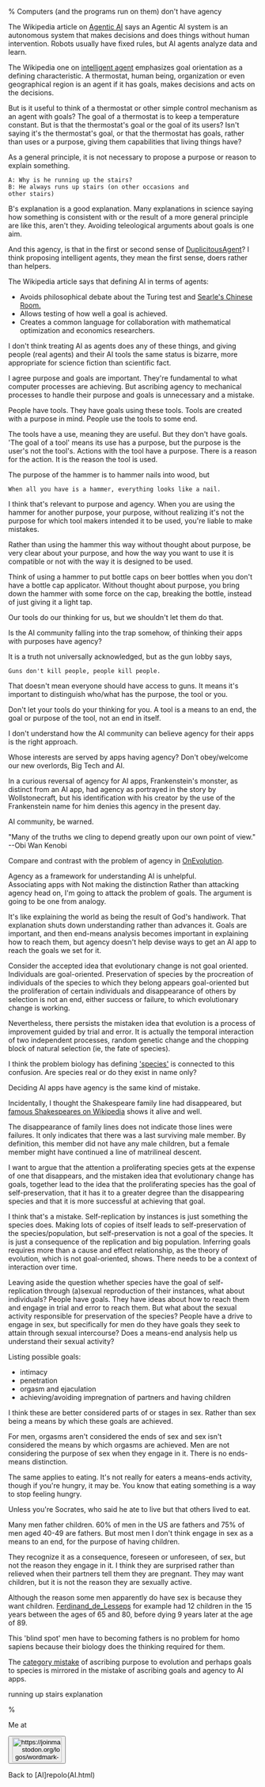 % Computers (and the programs run on them) don't have agency

The Wikipedia article on
[Agentic AI](https://en.wikipedia.org/wiki/Agentic_AI)
says an Agentic AI system is an autonomous system that makes
decisions and does things without human intervention. Robots
usually have fixed rules, but AI agents analyze data and learn.

The Wikipedia one on
[intelligent agent](https://en.wikipedia.org/wiki/Intelligent_agent)
emphasizes goal orientation as a defining characteristic.
A thermostat, human being, organization or even geographical 
region is an agent if it has goals, makes decisions and 
acts on the decisions.

But is it useful to think of a thermostat or other simple 
control mechanism as an agent with goals? The goal of a 
thermostat is to keep a temperature constant. But is that 
the thermostat's goal or the goal of its users? Isn't saying 
it's the thermostat's goal, or that the thermostat has 
goals, rather than uses or a purpose, giving them 
capabilities that living things have?

As a general principle, it is not necessary to propose a 
purpose or reason to explain something. 

    A: Why is he running up the stairs?
    B: He always runs up stairs (on other occasions and 
    other stairs)

B's explanation is a good explanation. Many explanations in 
science saying how something is consistent with or the 
result of a more general principle are like this, aren't 
they. Avoiding teleological arguments about goals is one 
aim.

And this agency, is that in the first or 
second sense of [DuplicitousAgent](DuplicitousAgent.html)?
I think proposing intelligent agents, they mean the first 
sense, doers rather than helpers.

The Wikipedia article says that defining AI in terms of agents:

* Avoids philosophical debate about the Turing test and
[Searle's Chinese Room.](JohnSearle.html)
* Allows testing of how well a goal is achieved.
* Creates a common language for collaboration with
  mathematical optimization and economics researchers.

I don't think treating AI as agents does any of these 
things, and giving people (real agents) and their AI tools 
the same status is bizarre, more appropriate for science 
fiction than scientific fact.

I agree purpose and goals  are important.  They're fundamental 
to what computer processes are achieving. But ascribing 
agency to mechanical processes to handle their purpose and 
goals is unnecessary and a mistake.

People have tools. They have goals using these tools. Tools 
are created with a purpose in mind. People use the tools to 
some end.

The tools have a use, meaning they are useful. But they 
don't have goals. 'The goal of a tool' means its use has a 
purpose, but the purpose is the user's not the tool's. 
Actions with the tool have a purpose. There is a reason for 
the action. It is the reason the tool is used.

The purpose of the hammer is to hammer nails into wood, but

    When all you have is a hammer, everything looks like a nail.

I think that's relevant to purpose and agency. When you 
are using the hammer for another purpose, your purpose, 
without realizing it's not the purpose for which tool makers 
intended it to be used, you're liable to make mistakes.

Rather than using the hammer this way without thought about 
purpose, be very clear about your purpose, and how the way 
you want to use it is compatible or not with the way it is 
designed to be used.

Think of using a hammer to put bottle caps on beer bottles 
when you don't have a bottle cap applicator. Without thought 
about purpose, you bring down the hammer with some force on the cap, 
breaking the bottle, instead of just giving it a light tap.

Our tools do our thinking for us, but we shouldn't let them do that.

Is the AI community falling into the trap somehow, of thinking 
their apps with purposes have agency?

It is a truth not universally acknowledged, but as the gun 
lobby says,

    Guns don't kill people, people kill people.

That doesn't mean everyone should have access to guns. It 
means it's important to distinguish who/what has the purpose, the 
tool or you.

Don't let your tools do your thinking for you. A tool is a 
means to an end, the goal or purpose of the tool, not an end 
in itself.

I don't understand how the AI community can believe agency
for their apps is the right approach.

Whose interests are served by apps having agency?
Don't obey/welcome our new overlords, Big Tech and AI.

In a curious reversal of agency for AI apps,
Frankenstein's monster, as distinct from an AI app, had 
agency as portrayed in the story by Wollstonecraft, but his 
identification with his creator by the use of the 
Frankenstein name for him denies this agency in the present 
day.

AI community, be warned.

"Many of the truths we cling to depend 
greatly upon our own point of view." 
--Obi Wan Kenobi

Compare and contrast with the problem of
agency in [OnEvolution](OnEvolution.html).

Agency as a framework for understanding AI is unhelpful.  
Associating apps with 
Not making the distinction 
Rather than attacking agency head on, I'm going to attack 
the problem of goals. The argument is going to be one from 
analogy. 

It's like explaining the world as being the result of God's 
handiwork. That explanation shuts down understanding rather 
than advances it. Goals are important, and then end-means 
analysis becomes important in explaining how to reach them, 
but agency doesn't help devise ways to get an AI app to reach
the goals we set for it.

Consider the accepted idea that evolutionary change is not 
goal oriented.  Individuals are goal-oriented. Preservation 
of species by the procreation of individuals of the species 
to which they belong appears goal-oriented but the 
proliferation of certain individuals and disappearance of 
others by selection is not an end, either success or 
failure, to which evolutionary change is working.

Nevertheless, there persists the mistaken idea that 
evolution is a process of improvement guided by trial and 
error. It is actually the temporal interaction of two 
independent processes, random genetic change and 
the chopping block of natural selection (ie, the fate of 
species).

I think the problem biology has defining 
['species'](http://en.wikipedia.org/wiki/species) is 
connected to this confusion. Are species real or do they 
exist in name only?

Deciding AI apps have agency is the same kind of mistake.

Incidentally, I thought the Shakespeare family line had 
disappeared, but [famous Shakespeares on 
Wikipedia](https://en.wikipedia.org/wiki/Shakespeare_(surname)) 
shows it alive and well.

The disappearance of family lines does not indicate those 
lines were failures. It only indicates that there was a last 
surviving male member. By definition, this member did not have 
any male children, but a female member might have continued 
a line of matrilineal descent.

I want to argue that the attention a proliferating species 
gets at the expense of one that disappears, and the mistaken 
idea that evolutionary change has goals, together lead to the 
idea that the proliferating species has the goal of 
self-preservation, that it has it to a greater degree than the 
disappearing species and that it is more successful at achieving 
that goal.

I think that's a mistake. Self-replication by instances is 
just something the species does. Making lots of copies of 
itself leads to self-preservation of the species/population, 
but self-preservation is not a goal of the species. It is 
just a consequence of the replication and big population. 
Inferring goals requires more than a cause and effect 
relationship, as the theory of evolution, which is not 
goal-oriented, shows. There needs to be a context of 
interaction over time.

Leaving aside the question whether species have the goal of 
self-replication through (a)sexual reproduction of their 
instances, what about individuals?  People have goals. They 
have ideas about how to reach them and engage in trial and 
error to reach them.  But what about the sexual activity 
responsible for preservation of the species? People have a 
drive to engage in sex, but specifically for men do they 
have goals they seek to attain through sexual intercourse? 
Does a means-end analysis help us understand their sexual 
activity?

Listing possible goals:

* intimacy
* penetration
* orgasm and ejaculation
* achieving/avoiding impregnation of partners and
    having children

I think these are better considered parts of or stages in sex. Rather 
than sex being a means by which these goals are achieved.

For men, orgasms aren't considered the ends of sex and sex 
isn't considered the means by which orgasms are achieved. 
Men are not considering the purpose of sex when they engage 
in it. There is no ends-means distinction.

The same applies to eating. It's not really for eaters a 
means-ends activity, though if you're hungry, it may be. You 
know that eating something is a way to stop feeling hungry.

Unless you're Socrates, who said he ate to live but that 
others lived to eat.

Many men father children. 60% of men in the US are fathers 
and 75% of men aged 40-49 are fathers. But most men I don't 
think engage in sex as a means to an end, for the purpose of 
having children.

They recognize it as a consequence, foreseen or unforeseen, of 
sex, but not the reason they engage in it. I think they are 
surprised rather than relieved when their partners tell them 
they are pregnant. They may want children, but 
it is not the reason they are sexually active.

Although the reason some men apparently do have sex is because they want 
children. [Ferdinand_de_Lesseps](Ferdinand_de_Lesseps.html) 
for example had 12 children in the 15 years between the ages 
of 65 and 80, before dying 9 years later at the age of 89.

This 'blind spot' men have to becoming fathers is no problem 
for homo sapiens because their biology does the thinking 
required for them.

The [category 
mistake](https://plato.stanford.edu/entries/category-mistakes/) 
of ascribing purpose to evolution and perhaps goals to 
species is mirrored in the mistake of ascribing
goals and agency to AI apps.


running up stairs explanation

% 


Me at
    <form action='https://mastodon.sdf.org/@drbean'>
    <button type='submit' class='btn'>
    <img src='./mastodon.svg'
        alt='https://joinmastodon.org/logos/wordmark-black-text.svg'
        style='width:100px;height:50px'/>
    </button></form>
    
Back to [AI]repolo(AI.html)
